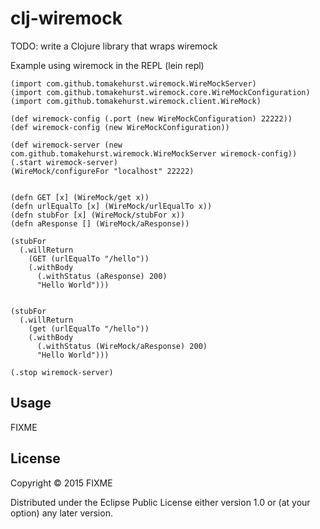 # clj-wiremock

TODO: write a Clojure library that wraps wiremock

Example using wiremock in the REPL (lein repl)
```
(import com.github.tomakehurst.wiremock.WireMockServer)
(import com.github.tomakehurst.wiremock.core.WireMockConfiguration)
(import com.github.tomakehurst.wiremock.client.WireMock)

(def wiremock-config (.port (new WireMockConfiguration) 22222))
(def wiremock-config (new WireMockConfiguration))

(def wiremock-server (new com.github.tomakehurst.wiremock.WireMockServer wiremock-config))
(.start wiremock-server)
(WireMock/configureFor "localhost" 22222)


(defn GET [x] (WireMock/get x))
(defn urlEqualTo [x] (WireMock/urlEqualTo x))
(defn stubFor [x] (WireMock/stubFor x))
(defn aResponse [] (WireMock/aResponse))

(stubFor 
  (.willReturn 
    (GET (urlEqualTo "/hello")) 
    (.withBody 
      (.withStatus (aResponse) 200) 
      "Hello World")))


(stubFor 
  (.willReturn 
    (get (urlEqualTo "/hello")) 
    (.withBody 
      (.withStatus (WireMock/aResponse) 200) 
      "Hello World")))

(.stop wiremock-server)
```


## Usage

FIXME

## License

Copyright © 2015 FIXME

Distributed under the Eclipse Public License either version 1.0 or (at
your option) any later version.
